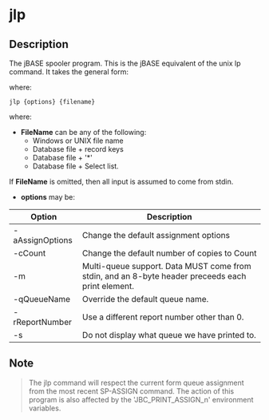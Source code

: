 # jlp

<PageHeader />

## Description

The jBASE spooler program. This is the jBASE equivalent of the unix lp command. It takes the general form:

where:

```
jlp {options} {filename}
```

where:

- **FileName** can be any of the following:
  - Windows or UNIX file name
  - Database file + record keys
  - Database file + '\*'
  - Database file + Select list.

If **FileName** is omitted, then all input is assumed to come from stdin.

- **options** may be:

| Option | Description |
| --- | --- |
| -aAssignOptions  | Change the default assignment options |
| -cCount | Change the default number of copies to Count |
| -m | Multi-queue support. Data MUST come from stdin, and an 8-byte header preceeds each print element. |
| -qQueueName | Override the default queue name. |
| -rReportNumber  | Use a different report number other than 0. |
| -s | Do not display what queue we have printed to. |

## Note

> The jlp command will respect the current form queue assignment from the most recent SP-ASSIGN command. The action of this program is also affected by the 'JBC\_PRINT\_ASSIGN\_n' environment variables.

  
<PageFooter />
